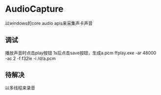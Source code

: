 # AudioCapture

以windows的core audio apis来采集声卡声音

## 调试

播放声音时点击play按钮
1s后点击save按钮，生成a.pcm
ffplay.exe -ar 48000 -ac 2 -f f32le -i /d/a.pcm

## 待解决

以多线程来录音
